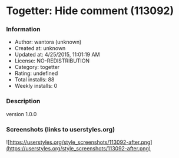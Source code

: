 # Togetter: Hide comment (113092)

### Information
- Author: wantora (unknown)
- Created at: unknown
- Updated at: 4/25/2015, 11:01:19 AM
- License: NO-REDISTRIBUTION
- Category: togetter
- Rating: undefined
- Total installs: 88
- Weekly installs: 0


### Description
version 1.0.0


### Screenshots (links to userstyles.org)
![https://userstyles.org/style_screenshots/113092-after.png](https://userstyles.org/style_screenshots/113092-after.png)


